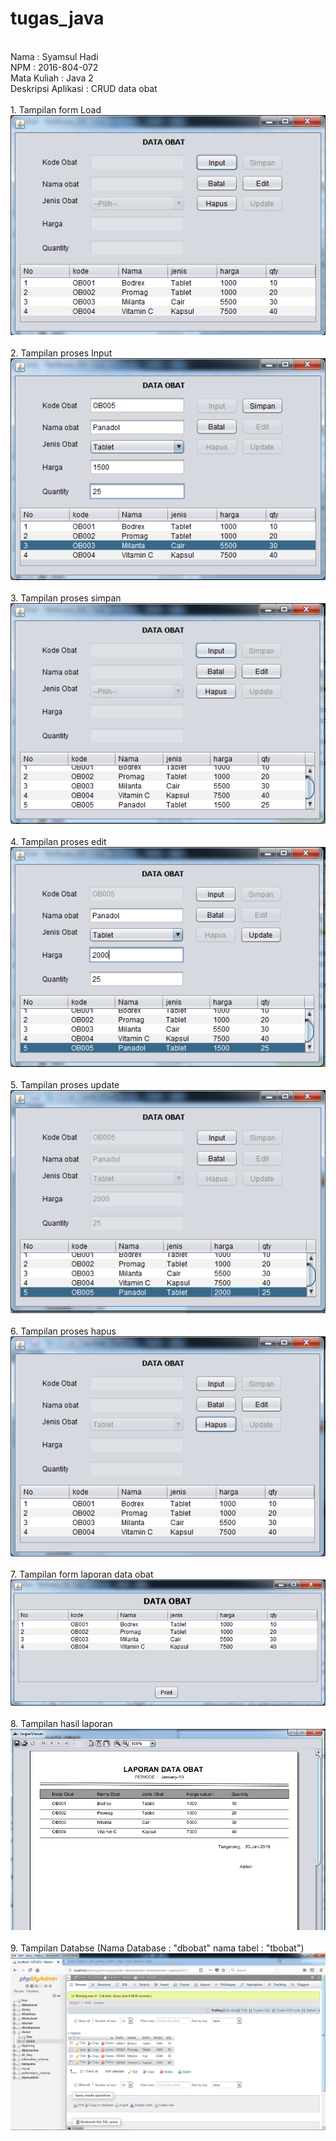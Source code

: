 # tugas_java
<br>Nama : Syamsul Hadi
<br>NPM : 2016-804-072
<br>Mata Kuliah : Java 2
<br>Deskripsi Aplikasi : CRUD data obat
<br>
<br> 1. Tampilan form Load
<br>
![alt text](https://github.com/bIackmarch/tugas_java/blob/master/obat/images/load.png)
<br>
<br>2. Tampilan proses Input
<br>
![alt text](https://github.com/bIackmarch/tugas_java/blob/master/obat/images/input.png)
<br>
<br>3. Tampilan proses simpan
<br>
![alt text](https://github.com/bIackmarch/tugas_java/blob/master/obat/images/simpan.png)
<br>
<br>4. Tampilan proses edit
<br>
![alt text](https://github.com/bIackmarch/tugas_java/blob/master/obat/images/edit.png)
<br>
<br>5. Tampilan proses update
<br>
![alt text](https://github.com/bIackmarch/tugas_java/blob/master/obat/images/update.png)
<br>
<br>6. Tampilan proses hapus
<br>
![alt text](https://github.com/bIackmarch/tugas_java/blob/master/obat/images/hapus.png)
<br>
<br>7. Tampilan form laporan data obat
<br>
![alt text](https://github.com/bIackmarch/tugas_java/blob/master/obat/images/fmlaporan.png)
<br>
<br>8. Tampilan hasil laporan
<br>
![alt text](https://github.com/bIackmarch/tugas_java/blob/master/obat/images/laporan.png)
<br>
<br>9. Tampilan Databse (Nama Database : "dbobat" nama tabel : "tbobat")
<br>
![alt text](https://github.com/bIackmarch/tugas_java/blob/master/obat/images/dbobat.png)
